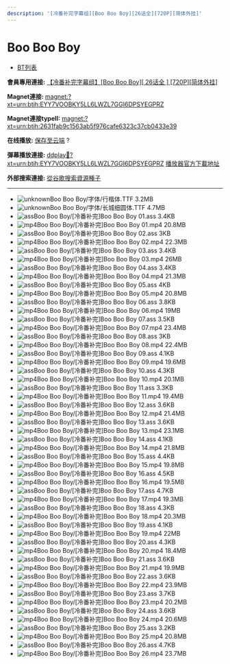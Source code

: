 ```yaml
---
description: '[冷番补完字幕组][Boo Boo Boy][26话全][720P][简体外挂]'
---
```


# Boo Boo Boy

* [BT列表](https://share.dmhy.org/topics/view/446300_Boo_Boo_Boy_26_720P.html#tabs-1)

**會員專用連接:** [【冷番补完字幕组】\[Boo Boo Boy\]\[ 26话全 \] \[720P\]\[简体外挂\]](https://dl.dmhy.org/2016/11/01/2631fab9c1563ab5f976cafe6323c37cb0433e39.torrent)

**Magnet連接:** [magnet:?xt=urn:btih:EYY7VOOBKY5LL6LWZL7GGI6DPSYEGPRZ](https://magnet/?xt=urn:btih:EYY7VOOBKY5LL6LWZL7GGI6DPSYEGPRZ\&dn=\&tr=http%3A%2F%2F208.67.16.113%3A8000%2Fannounce\&tr=udp%3A%2F%2F208.67.16.113%3A8000%2Fannounce\&tr=http%3A%2F%2Ftracker.openbittorrent.com%3A80%2Fannounce\&tr=http%3A%2F%2Ftracker.publicbt.com%3A80%2Fannounce\&tr=http%3A%2F%2Ftracker.prq.to%2Fannounce\&tr=http%3A%2F%2Fopen.acgtracker.com%3A1096%2Fannounce\&tr=http%3A%2F%2Ftr.bangumi.moe%3A6969%2Fannounce\&tr=https%3A%2F%2Ft-115.rhcloud.com%2Fonly_for_ylbud\&tr=http%3A%2F%2Fbtfile.sdo.com%3A6961%2Fannounce\&tr=http%3A%2F%2Fexodus.desync.com%3A6969%2Fannounce\&tr=https%3A%2F%2Ftr.bangumi.moe%3A9696%2Fannounce\&tr=http%3A%2F%2F121.14.98.151%3A9090%2Fannounce\&tr=http%3A%2F%2F173.254.204.71%3A1096%2Fannounce\&tr=http%3A%2F%2F188.190.120.74%3A80%2Fannounce\&tr=http%3A%2F%2F94.228.192.98%2Fannounce\&tr=http%3A%2F%2F95.68.246.30%3A80%2Fannounce\&tr=http%3A%2F%2Fanisaishuu.de%3A2710%2Fannounce)

**Magnet連接typeII:** [magnet:?xt=urn:btih:2631fab9c1563ab5f976cafe6323c37cb0433e39](https://magnet/?xt=urn:btih:2631fab9c1563ab5f976cafe6323c37cb0433e39)

**在线播放:** [保存至云端](https://mypikpak.com/drive/url-checker?url=magnet:?xt=urn:btih:2631fab9c1563ab5f976cafe6323c37cb0433e39) ?

**彈幕播放連接:** [ddplay:magnet:?xt=urn:btih:EYY7VOOBKY5LL6LWZL7GGI6DPSYEGPRZ](ddplay:magnet:?xt=urn:btih:EYY7VOOBKY5LL6LWZL7GGI6DPSYEGPRZ\&dn=\&tr=http%3A%2F%2F208.67.16.113%3A8000%2Fannounce\&tr=udp%3A%2F%2F208.67.16.113%3A8000%2Fannounce\&tr=http%3A%2F%2Ftracker.openbittorrent.com%3A80%2Fannounce\&tr=http%3A%2F%2Ftracker.publicbt.com%3A80%2Fannounce\&tr=http%3A%2F%2Ftracker.prq.to%2Fannounce\&tr=http%3A%2F%2Fopen.acgtracker.com%3A1096%2Fannounce\&tr=http%3A%2F%2Ftr.bangumi.moe%3A6969%2Fannounce\&tr=https%3A%2F%2Ft-115.rhcloud.com%2Fonly_for_ylbud\&tr=http%3A%2F%2Fbtfile.sdo.com%3A6961%2Fannounce\&tr=http%3A%2F%2Fexodus.desync.com%3A6969%2Fannounce\&tr=https%3A%2F%2Ftr.bangumi.moe%3A9696%2Fannounce\&tr=http%3A%2F%2F121.14.98.151%3A9090%2Fannounce\&tr=http%3A%2F%2F173.254.204.71%3A1096%2Fannounce\&tr=http%3A%2F%2F188.190.120.74%3A80%2Fannounce\&tr=http%3A%2F%2F94.228.192.98%2Fannounce\&tr=http%3A%2F%2F95.68.246.30%3A80%2Fannounce\&tr=http%3A%2F%2Fanisaishuu.de%3A2710%2Fannounce) [播放器官方下載地址](http://www.dandanplay.com/?from=dmhy)

**外部搜索連接:** [從谷歌搜索資源種子](https://www.google.com/search?oe=utf-8\&q=2631fab9c1563ab5f976cafe6323c37cb0433e39)

***

* ![unknown](https://share.dmhy.org/images/icon/unknown.gif)Boo Boo Boy/字体/行楷体.TTF 3.2MB
* ![unknown](https://share.dmhy.org/images/icon/unknown.gif)Boo Boo Boy/字体/长城细圆体.TTF 4.7MB
* ![ass](https://share.dmhy.org/images/icon/ass.gif)Boo Boo Boy/\[冷番补完]Boo Boo Boy 01.ass 3.4KB
* ![mp4](https://share.dmhy.org/images/icon/mp4.gif)Boo Boo Boy/\[冷番补完]Boo Boo Boy 01.mp4 20.8MB
* ![ass](https://share.dmhy.org/images/icon/ass.gif)Boo Boo Boy/\[冷番补完]Boo Boo Boy 02.ass 3KB
* ![mp4](https://share.dmhy.org/images/icon/mp4.gif)Boo Boo Boy/\[冷番补完]Boo Boo Boy 02.mp4 22.3MB
* ![ass](https://share.dmhy.org/images/icon/ass.gif)Boo Boo Boy/\[冷番补完]Boo Boo Boy 03.ass 3.4KB
* ![mp4](https://share.dmhy.org/images/icon/mp4.gif)Boo Boo Boy/\[冷番补完]Boo Boo Boy 03.mp4 26MB
* ![ass](https://share.dmhy.org/images/icon/ass.gif)Boo Boo Boy/\[冷番补完]Boo Boo Boy 04.ass 3.4KB
* ![mp4](https://share.dmhy.org/images/icon/mp4.gif)Boo Boo Boy/\[冷番补完]Boo Boo Boy 04.mp4 21.3MB
* ![ass](https://share.dmhy.org/images/icon/ass.gif)Boo Boo Boy/\[冷番补完]Boo Boo Boy 05.ass 4KB
* ![mp4](https://share.dmhy.org/images/icon/mp4.gif)Boo Boo Boy/\[冷番补完]Boo Boo Boy 05.mp4 20.8MB
* ![ass](https://share.dmhy.org/images/icon/ass.gif)Boo Boo Boy/\[冷番补完]Boo Boo Boy 06.ass 3.8KB
* ![mp4](https://share.dmhy.org/images/icon/mp4.gif)Boo Boo Boy/\[冷番补完]Boo Boo Boy 06.mp4 19MB
* ![ass](https://share.dmhy.org/images/icon/ass.gif)Boo Boo Boy/\[冷番补完]Boo Boo Boy 07.ass 3.5KB
* ![mp4](https://share.dmhy.org/images/icon/mp4.gif)Boo Boo Boy/\[冷番补完]Boo Boo Boy 07.mp4 23.4MB
* ![ass](https://share.dmhy.org/images/icon/ass.gif)Boo Boo Boy/\[冷番补完]Boo Boo Boy 08.ass 3KB
* ![mp4](https://share.dmhy.org/images/icon/mp4.gif)Boo Boo Boy/\[冷番补完]Boo Boo Boy 08.mp4 22.4MB
* ![ass](https://share.dmhy.org/images/icon/ass.gif)Boo Boo Boy/\[冷番补完]Boo Boo Boy 09.ass 4.1KB
* ![mp4](https://share.dmhy.org/images/icon/mp4.gif)Boo Boo Boy/\[冷番补完]Boo Boo Boy 09.mp4 19.6MB
* ![ass](https://share.dmhy.org/images/icon/ass.gif)Boo Boo Boy/\[冷番补完]Boo Boo Boy 10.ass 4.3KB
* ![mp4](https://share.dmhy.org/images/icon/mp4.gif)Boo Boo Boy/\[冷番补完]Boo Boo Boy 10.mp4 20.1MB
* ![ass](https://share.dmhy.org/images/icon/ass.gif)Boo Boo Boy/\[冷番补完]Boo Boo Boy 11.ass 3.3KB
* ![mp4](https://share.dmhy.org/images/icon/mp4.gif)Boo Boo Boy/\[冷番补完]Boo Boo Boy 11.mp4 19.4MB
* ![ass](https://share.dmhy.org/images/icon/ass.gif)Boo Boo Boy/\[冷番补完]Boo Boo Boy 12.ass 3.6KB
* ![mp4](https://share.dmhy.org/images/icon/mp4.gif)Boo Boo Boy/\[冷番补完]Boo Boo Boy 12.mp4 21.4MB
* ![ass](https://share.dmhy.org/images/icon/ass.gif)Boo Boo Boy/\[冷番补完]Boo Boo Boy 13.ass 3.6KB
* ![mp4](https://share.dmhy.org/images/icon/mp4.gif)Boo Boo Boy/\[冷番补完]Boo Boo Boy 13.mp4 23.1MB
* ![ass](https://share.dmhy.org/images/icon/ass.gif)Boo Boo Boy/\[冷番补完]Boo Boo Boy 14.ass 4.1KB
* ![mp4](https://share.dmhy.org/images/icon/mp4.gif)Boo Boo Boy/\[冷番补完]Boo Boo Boy 14.mp4 21.8MB
* ![ass](https://share.dmhy.org/images/icon/ass.gif)Boo Boo Boy/\[冷番补完]Boo Boo Boy 15.ass 4.4KB
* ![mp4](https://share.dmhy.org/images/icon/mp4.gif)Boo Boo Boy/\[冷番补完]Boo Boo Boy 15.mp4 19.8MB
* ![ass](https://share.dmhy.org/images/icon/ass.gif)Boo Boo Boy/\[冷番补完]Boo Boo Boy 16.ass 4.5KB
* ![mp4](https://share.dmhy.org/images/icon/mp4.gif)Boo Boo Boy/\[冷番补完]Boo Boo Boy 16.mp4 19.5MB
* ![ass](https://share.dmhy.org/images/icon/ass.gif)Boo Boo Boy/\[冷番补完]Boo Boo Boy 17.ass 4.7KB
* ![mp4](https://share.dmhy.org/images/icon/mp4.gif)Boo Boo Boy/\[冷番补完]Boo Boo Boy 17.mp4 19.3MB
* ![ass](https://share.dmhy.org/images/icon/ass.gif)Boo Boo Boy/\[冷番补完]Boo Boo Boy 18.ass 4.3KB
* ![mp4](https://share.dmhy.org/images/icon/mp4.gif)Boo Boo Boy/\[冷番补完]Boo Boo Boy 18.mp4 20.3MB
* ![ass](https://share.dmhy.org/images/icon/ass.gif)Boo Boo Boy/\[冷番补完]Boo Boo Boy 19.ass 4.1KB
* ![mp4](https://share.dmhy.org/images/icon/mp4.gif)Boo Boo Boy/\[冷番补完]Boo Boo Boy 19.mp4 22MB
* ![ass](https://share.dmhy.org/images/icon/ass.gif)Boo Boo Boy/\[冷番补完]Boo Boo Boy 20.ass 4.3KB
* ![mp4](https://share.dmhy.org/images/icon/mp4.gif)Boo Boo Boy/\[冷番补完]Boo Boo Boy 20.mp4 18.4MB
* ![ass](https://share.dmhy.org/images/icon/ass.gif)Boo Boo Boy/\[冷番补完]Boo Boo Boy 21.ass 3.6KB
* ![mp4](https://share.dmhy.org/images/icon/mp4.gif)Boo Boo Boy/\[冷番补完]Boo Boo Boy 21.mp4 19.9MB
* ![ass](https://share.dmhy.org/images/icon/ass.gif)Boo Boo Boy/\[冷番补完]Boo Boo Boy 22.ass 3.6KB
* ![mp4](https://share.dmhy.org/images/icon/mp4.gif)Boo Boo Boy/\[冷番补完]Boo Boo Boy 22.mp4 23.9MB
* ![ass](https://share.dmhy.org/images/icon/ass.gif)Boo Boo Boy/\[冷番补完]Boo Boo Boy 23.ass 3.7KB
* ![mp4](https://share.dmhy.org/images/icon/mp4.gif)Boo Boo Boy/\[冷番补完]Boo Boo Boy 23.mp4 20.2MB
* ![ass](https://share.dmhy.org/images/icon/ass.gif)Boo Boo Boy/\[冷番补完]Boo Boo Boy 24.ass 3.6KB
* ![mp4](https://share.dmhy.org/images/icon/mp4.gif)Boo Boo Boy/\[冷番补完]Boo Boo Boy 24.mp4 20.6MB
* ![ass](https://share.dmhy.org/images/icon/ass.gif)Boo Boo Boy/\[冷番补完]Boo Boo Boy 25.ass 3.2KB
* ![mp4](https://share.dmhy.org/images/icon/mp4.gif)Boo Boo Boy/\[冷番补完]Boo Boo Boy 25.mp4 20.8MB
* ![ass](https://share.dmhy.org/images/icon/ass.gif)Boo Boo Boy/\[冷番补完]Boo Boo Boy 26.ass 4.7KB
* ![mp4](https://share.dmhy.org/images/icon/mp4.gif)Boo Boo Boy/\[冷番补完]Boo Boo Boy 26.mp4 23.7MB
